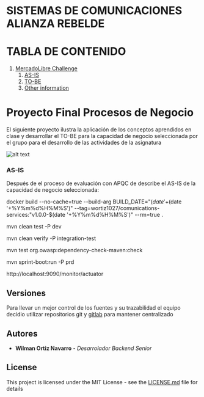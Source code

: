 # SISTEMAS DE COMUNICACIONES ALIANZA REBELDE
# TABLA DE CONTENIDO

1. [MercadoLibre Challenge](#ml-challenge)
    1. [AS-IS](#AS-IS)
    2. [TO-BE](#TO-BE)
    3. [Other information](#other-information)


# Proyecto Final Procesos de Negocio

El siguiente proyecto ilustra la aplicación de los conceptos aprendidos en clase  y desarrollar el TO-BE para la capacidad de negocio seleccionada por el grupo para el desarrollo de las actividades de la asignatura

![alt text](images/bpm.png "Modelo conceptual E-R del proceso Estratégico")

### AS-IS <a name="AS-IS"></a>

Después de el proceso de evaluación con APQC de describe el AS-IS de la capacidad de negocio seleccionada:

docker build --no-cache=true --build-arg BUILD_DATE="$(date '+%Y-%m-%d %H:%M:%S')" --build-arg BUILD_VERSION="v1.0.0-$(date '+%Y%m%d%H%M%S')" --tag=wortiz1027/comunications-services:"v1.0.0-$(date '+%Y%m%d%H%M%S')" --rm=true .

mvn clean test -P dev

mvn clean verify -P integration-test

mvn test org.owasp:dependency-check-maven:check

mvn sprint-boot:run -P prd

http://localhost:9090/monitor/actuator

## Versiones

Para llevar un mejor control de los fuentes y su trazabilidad el equipo decidio utilizar repositorios git y [gitlab]() para mantener centralizado

## Autores

* **Wilman Ortiz Navarro** - *Desarrolador Backend Senior*


## License

This project is licensed under the MIT License - see the [LICENSE.md](LICENSE.md) file for details